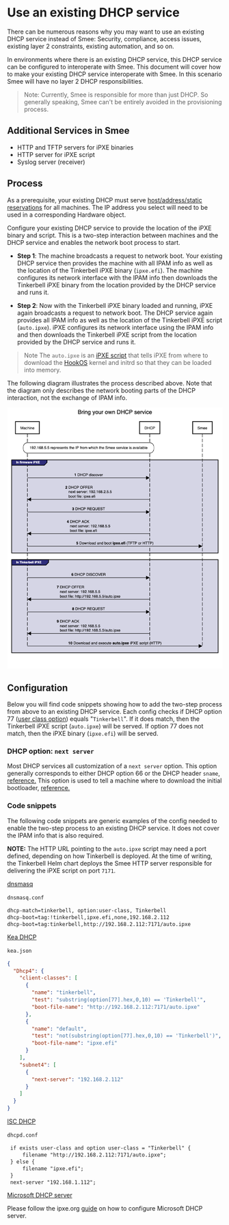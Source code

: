 # Use an existing DHCP service

There can be numerous reasons why you may want to use an existing DHCP service instead of Smee: Security, compliance, access issues, existing layer 2 constraints, existing automation, and so on.

In environments where there is an existing DHCP service, this DHCP service can be configured to interoperate with Smee. This document will cover how to make your existing DHCP service interoperate with Smee. In this scenario Smee will have no layer 2 DHCP responsibilities.

> Note: Currently, Smee is responsible for more than just DHCP. So generally speaking, Smee can't be entirely avoided in the provisioning process.

## Additional Services in Smee

- HTTP and TFTP servers for iPXE binaries
- HTTP server for iPXE script
- Syslog server (receiver)

## Process

As a prerequisite, your existing DHCP must serve [host/address/static reservations](https://kb.isc.org/docs/what-are-host-reservations-how-to-use-them) for all machines. The IP address you select will need to be used in a corresponding Hardware object.

Configure your existing DHCP service to provide the location of the iPXE binary and script. This is a two-step interaction between machines and the DHCP service and enables the network boot process to start.

- **Step 1**: The machine broadcasts a request to network boot. Your existing DHCP service then provides the machine with all IPAM info as well as the location of the Tinkerbell iPXE binary (`ipxe.efi`). The machine configures its network interface with the IPAM info then downloads the Tinkerbell iPXE binary from the location provided by the DHCP service and runs it.

- **Step 2**: Now with the Tinkerbell iPXE binary loaded and running, iPXE again broadcasts a request to network boot. The DHCP service again provides all IPAM info as well as the location of the Tinkerbell iPXE script (`auto.ipxe`). iPXE configures its network interface using the IPAM info and then downloads the Tinkerbell iPXE script from the location provided by the DHCP service and runs it.

> Note The `auto.ipxe` is an [iPXE script](https://ipxe.org/scripting) that tells iPXE from where to download the [HookOS](https://github.com/tinkerbell/hook) kernel and initrd so that they can be loaded into memory.

The following diagram illustrates the process described above. Note that the diagram only describes the network booting parts of the DHCP interaction, not the exchange of IPAM info.

![process](images/BYO_DHCP.png)

## Configuration

Below you will find code snippets showing how to add the two-step process from above to an existing DHCP service. Each config checks if DHCP option 77 ([user class option](https://www.rfc-editor.org/rfc/rfc3004.html)) equals "`Tinkerbell`". If it does match, then the Tinkerbell iPXE script (`auto.ipxe`) will be served. If option 77 does not match, then the iPXE binary (`ipxe.efi`) will be served.

### DHCP option: `next server`

Most DHCP services all customization of a `next server` option. This option generally corresponds to either DHCP option 66 or the DHCP header `sname`, [reference.](https://www.rfc-editor.org/rfc/rfc2132.html#section-9.4) This option is used to tell a machine where to download the initial bootloader, [reference.](https://networkboot.org/fundamentals/)

### Code snippets

The following code snippets are generic examples of the config needed to enable the two-step process to an existing DHCP service. It does not cover the IPAM info that is also required.

**NOTE:** The HTTP URL pointing to the `auto.ipxe` script may need a port defined, depending on how Tinkerbell is deployed.
          At the time of writing, the Tinkerbell Helm chart deploys the Smee HTTP server responsible for delivering the iPXE script on port `7171`.

[dnsmasq](https://linux.die.net/man/8/dnsmasq)

`dnsmasq.conf`

```text
dhcp-match=tinkerbell, option:user-class, Tinkerbell
dhcp-boot=tag:!tinkerbell,ipxe.efi,none,192.168.2.112
dhcp-boot=tag:tinkerbell,http://192.168.2.112:7171/auto.ipxe
```

[Kea DHCP](https://www.isc.org/kea/)

`kea.json`

```json
{
  "Dhcp4": {
    "client-classes": [
      {
        "name": "tinkerbell",
        "test": "substring(option[77].hex,0,10) == 'Tinkerbell'",
        "boot-file-name": "http://192.168.2.112:7171/auto.ipxe"
      },
      {
        "name": "default",
        "test": "not(substring(option[77].hex,0,10) == 'Tinkerbell')",
        "boot-file-name": "ipxe.efi"
      }
    ],
    "subnet4": [
      {
        "next-server": "192.168.2.112"
      }
    ]
  }
}
```

[ISC DHCP](https://ipxe.org/howto/dhcpd)

`dhcpd.conf`

```text
 if exists user-class and option user-class = "Tinkerbell" {
     filename "http://192.168.2.112:7171/auto.ipxe";
 } else {
     filename "ipxe.efi";
 }
 next-server "192.168.1.112";
```

[Microsoft DHCP server](https://learn.microsoft.com/en-us/windows-server/networking/technologies/dhcp/dhcp-top)

Please follow the ipxe.org [guide](https://ipxe.org/howto/msdhcp) on how to configure Microsoft DHCP server.
